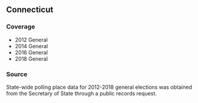 ## Connecticut

### Coverage

- 2012 General
- 2014 General
- 2016 General
- 2018 General

### Source

State-wide polling place data for 2012-2018 general elections was obtained from the Secretary of State through a public records request.